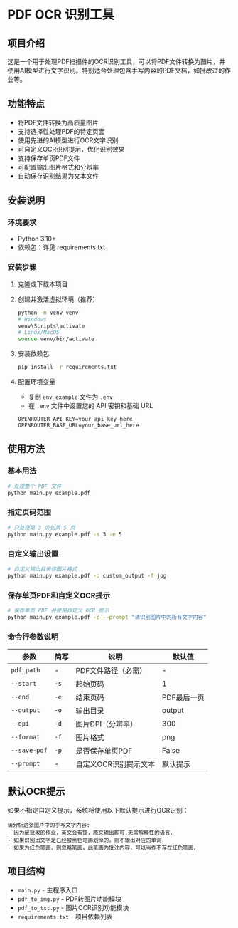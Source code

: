 # PDF OCR 识别工具

## 项目介绍

这是一个用于处理PDF扫描件的OCR识别工具，可以将PDF文件转换为图片，并使用AI模型进行文字识别。特别适合处理包含手写内容的PDF文档，如批改过的作业等。

## 功能特点

- 将PDF文件转换为高质量图片
- 支持选择性处理PDF的特定页面
- 使用先进的AI模型进行OCR文字识别
- 可自定义OCR识别提示，优化识别效果
- 支持保存单页PDF文件
- 可配置输出图片格式和分辨率
- 自动保存识别结果为文本文件

## 安装说明

### 环境要求

- Python 3.10+
- 依赖包：详见 requirements.txt

### 安装步骤

1. 克隆或下载本项目

2. 创建并激活虚拟环境（推荐）
   ```bash
   python -m venv venv
   # Windows
   venv\Scripts\activate
   # Linux/MacOS
   source venv/bin/activate
   ```

3. 安装依赖包
   ```bash
   pip install -r requirements.txt
   ```

4. 配置环境变量
   - 复制 `env_example` 文件为 `.env`
   - 在 `.env` 文件中设置您的 API 密钥和基础 URL
   ```
   OPENROUTER_API_KEY=your_api_key_here
   OPENROUTER_BASE_URL=your_base_url_here
   ```

## 使用方法

### 基本用法

```bash
# 处理整个 PDF 文件
python main.py example.pdf
```

### 指定页码范围

```bash
# 只处理第 3 页到第 5 页
python main.py example.pdf -s 3 -e 5
```

### 自定义输出设置

```bash
# 自定义输出目录和图片格式
python main.py example.pdf -o custom_output -f jpg
```

### 保存单页PDF和自定义OCR提示

```bash
# 保存单页 PDF 并使用自定义 OCR 提示
python main.py example.pdf -p --prompt "请识别图片中的所有文字内容"
```

### 命令行参数说明

| 参数 | 简写 | 说明 | 默认值 |
|------|------|------|--------|
| `pdf_path` | - | PDF文件路径（必需） | - |
| `--start` | `-s` | 起始页码 | 1 |
| `--end` | `-e` | 结束页码 | PDF最后一页 |
| `--output` | `-o` | 输出目录 | output |
| `--dpi` | `-d` | 图片DPI（分辨率） | 300 |
| `--format` | `-f` | 图片格式 | png |
| `--save-pdf` | `-p` | 是否保存单页PDF | False |
| `--prompt` | - | 自定义OCR识别提示文本 | 默认提示 |

## 默认OCR提示

如果不指定自定义提示，系统将使用以下默认提示进行OCR识别：

```
请分析这张图片中的手写文字内容:
- 因为是批改的作业，英文会有错，原文输出即可,无需解释性的语言，
- 如果识别出文字是已经被黑色笔画划掉的，则不输出对应的单词，
- 如果为红色笔画，则忽略笔画，此笔画为批注内容，可以当作不存在红色笔画，
```

## 项目结构

- `main.py` - 主程序入口
- `pdf_to_img.py` - PDF转图片功能模块
- `pdf_to_txt.py` - 图片OCR识别功能模块
- `requirements.txt` - 项目依赖列表
